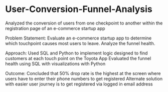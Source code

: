 # User-Conversion-Funnel-Analysis
Analyzed the conversion of users from one checkpoint to another within the registration page of an e-commerce startup app

Problem Statement: Evaluate an e-commerce startup app to determine which touchpoint causes most users to leave. Analyze the funnel health.

Approach: 
Used SQL and Python to implement logic designed to find customers at each touch point on the Toyota App
Evaluated the funnel health using SQL with visualizations with Python

Outcome:
Concluded that 50% drop rate is the highest at the screen where users have to enter their phone numbers to get registered
Alternate solution with easier user journey is to get registered via logged in email address

